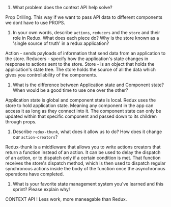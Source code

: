 1. What problem does the context API help solve?

Prop Drilling. This way if we want to pass API data to different components we dont have to use PROPS.

1. In your own words, describe `actions`, `reducers` and the `store` and their role in Redux. What does each piece do? Why is the store known as a 'single source of truth' in a redux application?

Action - sends payloads of information that send data from an application to the store.
Reducers - specify how the application's state changes in response to actions sent to the store.
Store - is an object that holds the application's state tree.
The store holds the source of all the data which gives you controllability of the components.


1. What is the difference between Application state and Component state? When would be a good time to use one over the other?

Application state is global and component state is local. Redux uses the store to hold application state. Meaning any component in the app can access it as long as they connect into it. The component state can only be updated within that specific component and passed down to its children through props.

1. Describe `redux-thunk`, what does it allow us to do? How does it change our `action-creators`?

Redux-thunk is a middleware that allows you to write actions creators that return a function instead of an action. It can be used to delay the dispatch of an action, or to dispatch only if a certain condition is met. That function receives the store's dispatch method, which is then used to dispatch regular synchronous actions inside the body of the function once the asynchronous operations have completed.

1. What is your favorite state management system you've learned and this sprint? Please explain why!

CONTEXT API ! Less work, more maneagable than Redux.
